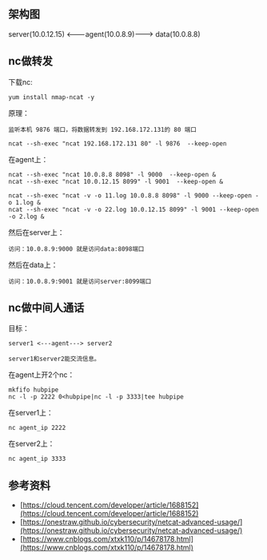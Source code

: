 ## 架构图
server(10.0.12.15) <---agent(10.0.8.9)--->  data(10.0.8.8)

## nc做转发
下载nc:
```
yum install nmap-ncat -y
```
原理：
```
监听本机 9876 端口，将数据转发到 192.168.172.131的 80 端口

ncat --sh-exec "ncat 192.168.172.131 80" -l 9876  --keep-open
```
在agent上：
```
ncat --sh-exec "ncat 10.0.8.8 8098" -l 9000  --keep-open &
ncat --sh-exec "ncat 10.0.12.15 8099" -l 9001  --keep-open &

ncat --sh-exec "ncat -v -o 11.log 10.0.8.8 8098" -l 9000 --keep-open -o 1.log &
ncat --sh-exec "ncat -v -o 22.log 10.0.12.15 8099" -l 9001 --keep-open -o 2.log &
```
然后在server上：
```
访问：10.0.8.9:9000 就是访问data:8098端口
```
然后在data上：
```
访问：10.0.8.9:9001 就是访问server:8099端口
```


## nc做中间人通话

目标：
```
server1 <---agent---> server2

server1和server2能交流信息。
```

在agent上开2个nc：
```
mkfifo hubpipe
nc -l -p 2222 0<hubpipe|nc -l -p 3333|tee hubpipe
```

在server1上：
```
nc agent_ip 2222
```

在server2上：
```
nc agent_ip 3333
```


## 参考资料
* [https://cloud.tencent.com/developer/article/1688152](https://cloud.tencent.com/developer/article/1688152)
* [https://onestraw.github.io/cybersecurity/netcat-advanced-usage/](https://onestraw.github.io/cybersecurity/netcat-advanced-usage/)
* [https://www.cnblogs.com/xtxk110/p/14678178.html](https://www.cnblogs.com/xtxk110/p/14678178.html)
